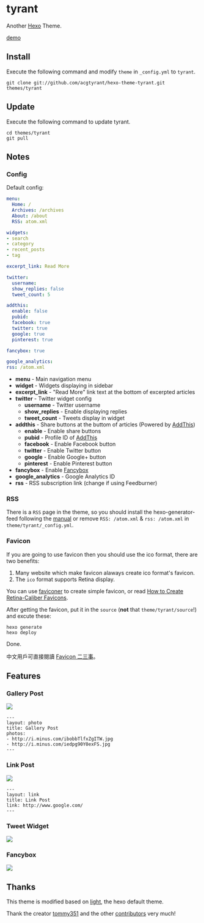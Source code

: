 tyrant
=========

Another [Hexo](http://zespia.tw/hexo/) Theme.

[demo](http://arch.acgtyrant.com)

## Install

Execute the following command and modify `theme` in `_config.yml` to `tyrant`.

```
git clone git://github.com/acgtyrant/hexo-theme-tyrant.git themes/tyrant
```

## Update

Execute the following command to update tyrant.

```
cd themes/tyrant
git pull
```

## Notes

### Config

Default config:

``` yaml
menu:
  Home: /
  Archives: /archives
  About: /about
  RSS: atom.xml

widgets:
- search
- category
- recent_posts
- tag

excerpt_link: Read More

twitter:
  username:
  show_replies: false
  tweet_count: 5

addthis:
  enable: false
  pubid:
  facebook: true
  twitter: true
  google: true
  pinterest: true

fancybox: true

google_analytics:
rss: /atom.xml
```

- **menu** - Main navigation menu
- **widget** - Widgets displaying in sidebar
- **excerpt_link** - "Read More" link text at the bottom of excerpted articles
- **twitter** - Twitter widget config
  - **username** - Twitter username
  - **show_replies** - Enable displaying replies
  - **tweet_count** - Tweets display in widget
- **addthis** - Share buttons at the buttom of articles (Powered by [AddThis])
  - **enable** - Enable share buttons
  - **pubid** - Profile ID of [AddThis]
  - **facebook** - Enable Facebook button
  - **twitter** - Enable Twitter button
  - **google** - Enable Google+ button
  - **pinterest** - Enable Pinterest button
- **fancybox** - Enable [Fancybox]
- **google_analytics** - Google Analytics ID
- **rss** - RSS subscription link (change if using Feedburner)

### RSS

There is a `RSS` page in the theme, so you should install the hexo-generator-feed following the [manual][4] or remove `RSS: /atom.xml` & `rss: /atom.xml` in `theme/tyrant/_config.yml`.

### Favicon
If you are going to use favicon then you should use the ico format, there are two benefits:

1. Many website which make favicon alaways create ico format's favicon.
2. The `ico` format supports Retina display.

You can use [faviconer][1] to create simple favicon, or read [How to Create Retina-Caliber Favicons][2].  

After getting the favicon, put it in the `source` (**not** that `theme/tyrant/source`!) and excute these:

    hexo generate
    hexo deploy
    
Done.

中文用戶可直接閱讀 [Favicon 二三事][3]。

## Features

### Gallery Post

![](http://i.minus.com/ibp6Hbytwgof9y.jpg)

```
---
layout: photo
title: Gallery Post
photos:
- http://i.minus.com/ibobbTlfxZgITW.jpg
- http://i.minus.com/iedpg90Y0exFS.jpg
---
```

### Link Post

![](http://i.minus.com/i7hBbGqh14EWo.png)

```
---
layout: link
title: Link Post
link: http://www.google.com/
---
```

### Tweet Widget

![](http://i.minus.com/iMC8EyF9y0Y3y.PNG)

### Fancybox

![](http://i.minus.com/iHv7h7rZNqHvo.PNG)

[Hexo]: http://zespia.tw/hexo/
[AddThis]: https://www.addthis.com
[Fancybox]: http://fancyapps.com/fancybox/

## Thanks

This theme is modified based on [light](https://github.com/tommy351/hexo-theme-light), the hexo default theme.

Thank the creator [tommy351][5] and the other [contributors][6] very much!


  [1]: http://www.faviconer.com/
  [2]: http://daringfireball.net/2013/01/retina_favicons
  [3]: http://tsgzj.me/2013/03/11/something-about-favicon/
  [4]: https://github.com/tommy351/hexo/wiki/Plugins
  [5]: https://github.com/tommy351
  [6]: https://github.com/acgtyrant/hexo-theme-tyrant/graphs/contributors
